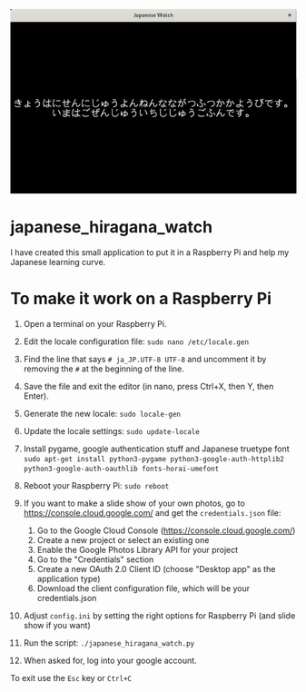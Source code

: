 ![Screenshot 1](images/Screenshot1.png)

# japanese_hiragana_watch

I have created this small application to put it in a Raspberry Pi and help my Japanese learning curve.

# To make it work on a Raspberry Pi

1. Open a terminal on your Raspberry Pi.

2. Edit the locale configuration file:
```sudo nano /etc/locale.gen```

3. Find the line that says `# ja_JP.UTF-8 UTF-8` and uncomment it by removing the `#` at the beginning of the line.

4. Save the file and exit the editor (in nano, press Ctrl+X, then Y, then Enter).

5. Generate the new locale:
```sudo locale-gen```

6. Update the locale settings:
```sudo update-locale```

7. Install pygame, google authentication stuff and Japanese truetype font
```sudo apt-get install python3-pygame python3-google-auth-httplib2 python3-google-auth-oauthlib fonts-horai-umefont ```

8. Reboot your Raspberry Pi:
```sudo reboot```

9. If you want to make a slide show of your own photos, go to https://console.cloud.google.com/ and get the `credentials.json` file:

    1. Go to the Google Cloud Console (https://console.cloud.google.com/)
    2. Create a new project or select an existing one
    3. Enable the Google Photos Library API for your project
    4. Go to the "Credentials" section
    5. Create a new OAuth 2.0 Client ID (choose "Desktop app" as the application type)
    6. Download the client configuration file, which will be your credentials.json

10. Adjust `config.ini` by setting the right options for Raspberry Pi (and slide show if you want)

11. Run the script:
```./japanese_hiragana_watch.py```

12. When asked for, log into your google account.

To exit use the `Esc` key or `Ctrl+C`
